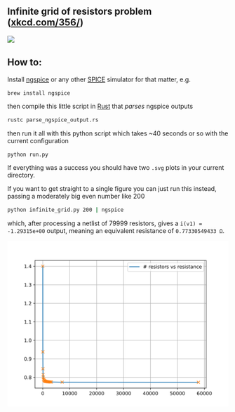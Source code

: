 ## Infinite grid of resistors problem ([xkcd.com/356/](https://xkcd.com/356/))


[![](https://www.mbeckler.org/resistor_grid/nerd_sniping_s.png)](https://xkcd.com/356/)


## How to:

Install [ngspice](http://ngspice.sourceforge.net/) or any other [SPICE](https://en.wikipedia.org/wiki/List_of_free_electronics_circuit_simulators) simulator for that matter, e.g.
```
brew install ngspice
```
then compile this little script in [Rust](https://www.rust-lang.org/tools/install) that _parses_ ngspice outputs
```bash
rustc parse_ngspice_output.rs
```

then run it all with this python script which takes ~40 seconds or so with the current configuration
```bash
python run.py
```
If everything was a success you should have two `.svg` plots in your current directory.

If you want to get straight to a single figure you can just run this instead, passing a moderately big even number like 200

```bash
python infinite_grid.py 200 | ngspice
``` 

which, after processing a netlist of 79999 resistors, gives a `i(v1) = -1.29315e+00` output, meaning an equivalent resistance of 
`0.77330549433 Ω`.


![](https://github.com/urbanij/infinite-resistor-grid/blob/main/%23_resistors_vs_resistance.svg?raw=true)


<!-- 
### Example generated netlist
```spice
* Infinite grid of resistors* Grid size = 2x3; # resistors = 7

* Horizontal resistors
R0 6 1 1
R1 1 0 1
* ---
R2 3 4 1
R3 4 5 1
* Vertical resistors
* ---
R4 6 3 1
R5 1 4 1
R6 0 5 1

V1 3 0 dc 1V

.control
op
print i(v1)
* print all
.endc
``` -->
